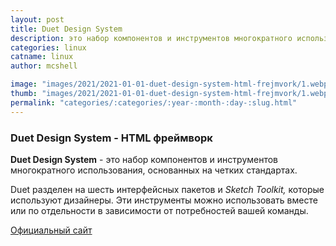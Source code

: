 ```yaml
---
layout: post
title: Duet Design System
description: это набор компонентов и инструментов многократного использования, основанных на четких стандартах.
categories: linux
catname: linux
author: mcshell

image: "images/2021/2021-01-01-duet-design-system-html-frejmvork/1.webp"
thumb: "images/2021/2021-01-01-duet-design-system-html-frejmvork/1.webp"
permalink: "categories/:categories/:year-:month-:day-:slug.html"
---
```


### Duet Design System - HTML фреймворк

**Duet Design System** - это набор компонентов и инструментов многократного использования, основанных на четких стандартах. 

Duet разделен на шесть интерфейсных пакетов и *Sketch* *Toolkit,* которые используют дизайнеры. Эти инструменты можно использовать вместе или по отдельности в зависимости от потребностей вашей команды.

[Официальный сайт](https://www.duetds.com/)

